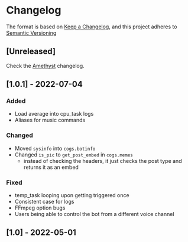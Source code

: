 # Changelog

The format is based on [Keep a Changelog](https://keepachangelog.com/en/1.0.0/),
and this project adheres to [Semantic Versioning](https://semver.org/spec/v2.0.0.html)

## [Unreleased]
Check the [Amethyst](https://github.com/dopebnan/kwancore/blob/amethyst/changelog.md) changelog.

## [1.0.1] - 2022-07-04
### Added
- Load average into cpu_task logs
- Aliases for music commands

### Changed
- Moved `sysinfo` into `cogs.botinfo`
- Changed `is_pic` to `get_post_embed` in `cogs.memes`
  - instead of checking the headers, it just checks the post type and returns it as an embed

### Fixed
- temp_task looping upon getting triggered once
- Consistent case for logs
- FFmpeg option bugs
- Users being able to control the bot from a different voice channel

## [1.0] - 2022-05-01
